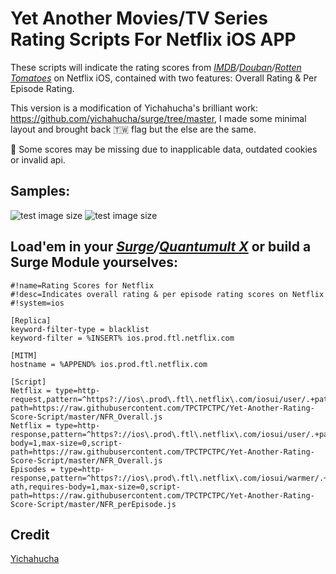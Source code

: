 # Yet Another Movies/TV Series Rating Scripts For Netflix iOS APP

These scripts will indicate the rating scores from *[IMDB](https://www.imdb.com/)/[Douban](https://movie.douban.com)/[Rotten Tomatoes](https://www.rottentomatoes.com/)* on Netflix iOS, contained with two features: Overall Rating & Per Episode Rating.

This version is a modification of Yichahucha's brilliant work: https://github.com/yichahucha/surge/tree/master, I made some minimal layout and brought back 🇹🇼 flag but the else are the same.

🚨 Some scores may be missing due to inapplicable data, outdated cookies or invalid api.

## Samples:
![test image size](https://raw.githubusercontent.com/TPCTPCTPC/Yet-Another-Rating-Score-Script/master/Display%20Samples/TV_Series.jpg "TV Series")
![test image size](https://raw.githubusercontent.com/TPCTPCTPC/Yet-Another-Rating-Score-Script/master/Display%20Samples/Movies.jpg "Movies")

## Load'em in your *[Surge](https://community.nssurge.com/d/33-scripting)/[Quantumult X](https://github.com/crossutility/Quantumult-X/blob/master/sample.conf)* or build a Surge Module yourselves:
```properties
#!name=Rating Scores for Netflix
#!desc=Indicates overall rating & per episode rating scores on Netflix
#!system=ios

[Replica]
keyword-filter-type = blacklist
keyword-filter = %INSERT% ios.prod.ftl.netflix.com

[MITM]
hostname = %APPEND% ios.prod.ftl.netflix.com

[Script]
Netflix = type=http-request,pattern=^https?://ios\.prod\.ftl\.netflix\.com/iosui/user/.+path=%5B%22videos%22%2C%\d+%22%2C%22summary%22%5D,script-path=https://raw.githubusercontent.com/TPCTPCTPC/Yet-Another-Rating-Score-Script/master/NFR_Overall.js
Netflix = type=http-response,pattern=^https?://ios\.prod\.ftl\.netflix\.com/iosui/user/.+path=%5B%22videos%22%2C%\d+%22%2C%22summary%22%5D,requires-body=1,max-size=0,script-path=https://raw.githubusercontent.com/TPCTPCTPC/Yet-Another-Rating-Score-Script/master/NFR_Overall.js
Episodes = type=http-response,pattern=^https?://ios\.prod\.ftl\.netflix\.com/iosui/warmer/.+type=show-ath,requires-body=1,max-size=0,script-path=https://raw.githubusercontent.com/TPCTPCTPC/Yet-Another-Rating-Score-Script/master/NFR_perEpisode.js
```

## Credit
[Yichahucha](https://github.com/yichahucha/surge/tree/master)
